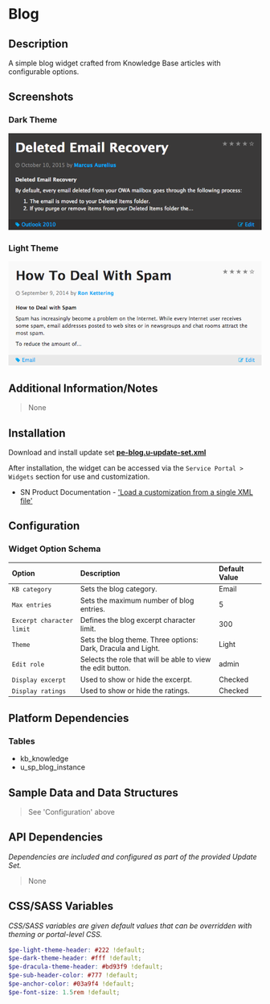# Blog

## Description

A simple blog widget crafted from Knowledge Base articles with configurable options.

## Screenshots

### Dark Theme

![Blog Dark Theme](../images/pe-blog-dark-theme.png)

### Light Theme

![Blog Light Theme](../images/pe-blog-light-theme.png)

## Additional Information/Notes

> None

## Installation

Download and install update set **[pe-blog.u-update-set.xml](https://github.com/platform-experience/serviceportal-widget-library/blob/master/pe-blog/pe-blog.u-update-set.xml)**

After installation, the widget can be accessed via the `Service Portal > Widgets` section for use and customization.

* SN Product Documentation - ['Load a customization from a single XML file'](https://docs.servicenow.com/bundle/kingston-application-development/page/build/system-update-sets/task/t_SaveAnUpdateSetAsAnXMLFile.html)

## Configuration

### Widget Option Schema

| Option | Description | Default Value |
| :--- | :--- | :--- |
| `KB category` | Sets the blog category. | Email |
| `Max entries` | Sets the maximum number of blog entries. | 5 |
| `Excerpt character limit` | Defines the blog excerpt character limit. | 300 |
| `Theme` | Sets the blog theme. Three options: Dark, Dracula and Light. | Light |
| `Edit role` | Selects the role that will be able to view the edit button. | admin |
| `Display excerpt` | Used to show or hide the excerpt. | Checked |
| `Display ratings` | Used to show or hide the ratings. | Checked |

## Platform Dependencies

### Tables

* kb_knowledge
* u_sp_blog_instance

## Sample Data and Data Structures

> See 'Configuration' above

## API Dependencies

*Dependencies are included and configured as part of the provided Update Set.*

> None

## CSS/SASS Variables

_CSS/SASS variables are given default values that can be overridden with theming or portal-level CSS._

```scss
$pe-light-theme-header: #222 !default;
$pe-dark-theme-header: #fff !default;
$pe-dracula-theme-header: #bd93f9 !default;
$pe-sub-header-color: #777 !default;
$pe-anchor-color: #03a9f4 !default;
$pe-font-size: 1.5rem !default;
```